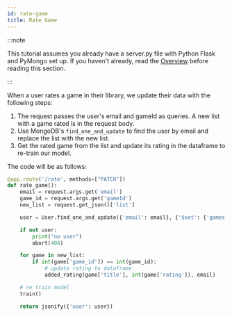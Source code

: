 ```yaml
---
id: rate-game
title: Rate Game
---
```


:::note

This tutorial assumes you already have a server.py file with Python Flask and PyMongo set up. If you haven't already, read the [Overview](endpoint-summary.md) before reading this section.

:::

When a user rates a game in their library, we update their data with the following steps:

1. The request passes the user's email and gameId as queries. A new list with a game rated is in the request body.
2. Use MongoDB's `find_one_and_update` to find the user by email and replace the list with the new list.
3. Get the rated game from the list and update its rating in the dataframe to re-train our model.

The code will be as follows:

```python
@app.route('/rate', methods=["PATCH"])
def rate_game():
    email = request.args.get('email')
    game_id = request.args.get('gameId')
    new_list = request.get_json()['list']

    user = User.find_one_and_update({'email': email}, {'$set': {'games': new_list}})

    if not user:
        print("no user")
        abort(404)

    for game in new_list:
        if int(game['game_id']) == int(game_id):
            # update rating to dataframe
            added_rating(game['title'], int(game['rating']), email)

    # re train model
    train()

    return jsonify({'user': user})
```
